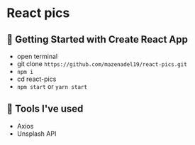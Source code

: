 # React pics

## 🚀 Getting Started with Create React App

- open terminal
- git clone `https://github.com/mazenadel19/react-pics.git`
- `npm i`
- cd react-pics
- `npm start` or `yarn start`

## 🧰 Tools I've used

- Axios
- Unsplash API
